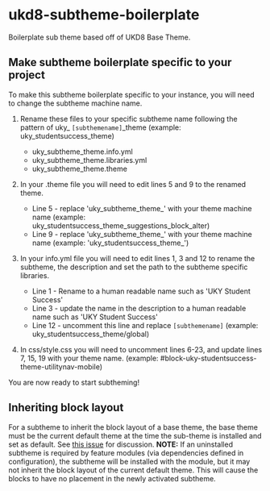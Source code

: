 # ukd8-subtheme-boilerplate

Boilerplate sub theme based off of UKD8 Base Theme.

## Make subtheme boilerplate specific to your project
To make this subtheme boilerplate specific to your instance, you will need to change the subtheme machine name.

1. Rename these files to your specific subtheme name following the pattern of uky_ `[subthemename]`_theme (example: uky_studentsuccess_theme)
    - uky_subtheme_theme.info.yml
    - uky_subtheme_theme.libraries.yml
    - uky_subtheme_theme.theme

2. In your .theme file you will need to edit lines 5 and 9 to the renamed theme.
    - Line 5 - replace 'uky_subtheme_theme_' with your theme machine name (example: uky_studentsuccess_theme_suggestions_block_alter)
    - Line 9 - replace 'uky_subtheme_theme_' with your theme machine name (example: 'uky_studentsuccess_theme_') 

3. In your info.yml file you will need to edit lines 1, 3 and 12 to rename the subtheme, the description and set the path to the subtheme specific libraries.
    - Line 1 - Rename to a human readable name such as 'UKY Student Success'
    - Line 3 - update the name in the description to a human readable name such as 'UKY Student Success'
    - Line 12 - uncomment this line and replace  `[subthemename]` (example: uky_studentsuccess_theme/global)

4. In css/style.css you will need to uncomment lines 6-23, and update lines 7, 15, 19 with your theme name. (example: #block-uky-studentsuccess-theme-utilitynav-mobile)

You are now ready to start subtheming!

## Inheriting block layout
For a subtheme to inherit the block layout of a base theme, the base theme must be the current default theme at the time the sub-theme is installed and set as default. See [this issue](https://www.drupal.org/project/drupal/issues/2635978) for discussion. **NOTE:** If an uninstalled subtheme is required by feature modules (via dependencies defined in configuration), the subtheme will be installed with the module, but it may not inherit the block layout of the current default theme. This will cause the blocks to have no placement in the newly activated subtheme. 
